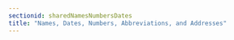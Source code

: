 ```yaml
---
sectionid: sharedNamesNumbersDates
title: "Names, Dates, Numbers, Abbreviations, and Addresses"
---
```







